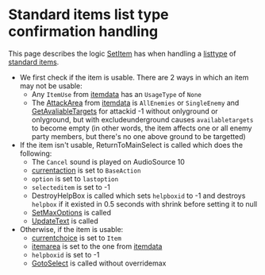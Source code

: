 # Standard items list type confirmation handling
This page describes the logic [SetItem](../SetItem.md) has when handling a [listtype](../../../ItemList/listtype.md) of [standard items](../../../ItemList/List%20Types%20Group%20Details/Items%20List%20Type.md).

- We first check if the item is usable. There are 2 ways in which an item may not be usable:
    - Any `ItemUse` from [itemdata](../../../TextAsset%20Data/Items%20data.md#itemdata) has an `UsageType` of `None`
    - The [AttackArea](../../Player%20UI/AttackArea.md) from [itemdata](../../../TextAsset%20Data/Items%20data.md#itemdata) is `AllEnemies` or `SingleEnemy` and [GetAvaliableTargets](../../Actors%20states/Targetting/GetAvaliableTargets.md) for attackid -1 without onlyground or onlyground, but with excludeunderground causes `availabletargets` to become empty (in other words, the item affects one or all enemy party members, but there's no one above ground to be targetted)
- If the item isn't usable, ReturnToMainSelect is called which does the following:
    - The `Cancel` sound is played on AudioSource 10
    - [currentaction](../Pick.md) is set to `BaseAction`
    - `option` is set to `lastoption`
    - `selecteditem` is set to -1
    - DestroyHelpBox is called which sets `helpboxid` to -1 and destroys `helpbox` if it existed in 0.5 seconds with shrink before setting it to null
    - [SetMaxOptions](../SetMaxOptions.md) is called
    - [UpdateText](../../Visual%20rendering/UpdateText.md) is called
- Otherwise, if the item is usable:
    - [currentchoice](../Actions.md) is set to `Item`
    - [itemarea](../../Player%20UI/AttackArea.md) is set to the one from [itemdata](../../../TextAsset%20Data/Items%20data.md#itemdata)
    - `helpboxid` is set to -1
    - [GotoSelect](../GotoSelect.md) is called without overridemax
